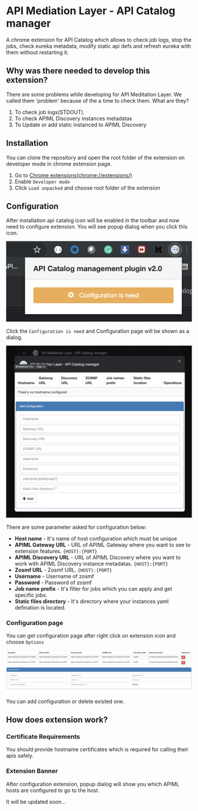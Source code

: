 # API Mediation Layer - API Catalog manager
A chrome extension for API Catalog which allows to check job logs, stop the jobs, check eureka metadata, modify static api defs and refresh eureka with them without restarting it.

## Why was there needed to develop this extension?
There are some problems while developing for API Meditation Layer. We called them 'problem' because of the a time to check them. What are they?
1. To check job logs(STDOUT).
2. To check APIML Discovery instances metadatas
3. To Update or add static instanced to APIML Discovery


## Installation
You can clone the repository and open the root folder of the extension on developer mode in chrome extension page.
1. Go to [Chrome extensions(chrome://extensions/)](chrome://extensions/)
2. Enable `Developer mode`
3. Click `Load unpacked` and choose root folder of the extension 

## Configuration
After installation api catalog icon will be enabled in the toolbar and now need to configure extension. You will see popup dialog when you click this icon.

![alt text](doc-images/screen1.png)

Click the `Configuration is need` and Configuration page will be shown as a dialog.

![alt text](doc-images/screen2.png)

There are some parameter asked for configuration below:
- **Host name** - It's name of host configuration which must be unique
- **APIML Gateway URL** - URL of APIML Gateway where you want to see to extension features. `{HOST}:{PORT}`
- **APIML Discovery URL** - URL of APIML Discovery where you want to work with APIML Discovery instance metadatas. `{HOST}:{PORT}`
- **Zosmf URL**  - Zosmf URL. `{HOST}:{PORT}`
- **Username**  - Username of zosmf
- **Password**  - Password of zosmf
- **Job name prefix**  - It's filter for jobs which you can apply and get specific jobs.
- **Static files directory**  - It's directory where your instances yaml defination is located.

### Configuration page
You can get configuration page after right click on extension icon and choose `Options`

![alt text](doc-images/screen3.png)

You can add configuration or delete existed one.

## How does extension work?

### Certificate Requirements
You should provide hostname certificates which is required for calling their apis safely.

### Extension Banner
After configuration extension, popup dialog will show you which APIML hosts are configured to go to the host.

It will be updated soon...
